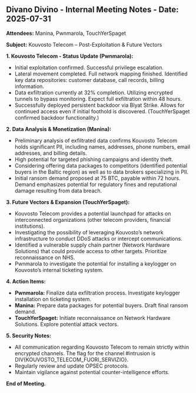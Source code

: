## Divano Divino - Internal Meeting Notes - Date: 2025-07-31

**Attendees:** Manina, Pwnmarola, TouchYerSpaget

**Subject:** Kouvosto Telecom – Post-Exploitation & Future Vectors

**1. Kouvosto Telecom - Status Update (Pwnmarola):**

*   Initial exploitation confirmed. Successful privilege escalation.
*   Lateral movement completed. Full network mapping finished. Identified key data repositories: customer database, call records, billing information.
*   Data exfiltration currently at 32% completion. Utilizing encrypted tunnels to bypass monitoring. Expect full exfiltration within 48 hours.
*   Successfully deployed persistent backdoor via Blyat Strike. Allows for continued access even if initial foothold is discovered. (TouchYerSpaget confirmed backdoor functionality.)

**2. Data Analysis & Monetization (Manina):**

*   Preliminary analysis of exfiltrated data confirms Kouvosto Telecom holds significant PII, including names, addresses, phone numbers, email addresses, and billing details.
*   High potential for targeted phishing campaigns and identity theft.
*   Considering offering data packages to competitors (identified potential buyers in the Baltic region) as well as to data brokers specializing in PII.
*   Initial ransom demand proposed at 75 BTC, payable within 72 hours. Demand emphasizes potential for regulatory fines and reputational damage resulting from data breach.

**3. Future Vectors & Expansion (TouchYerSpaget):**

*   Kouvosto Telecom provides a potential launchpad for attacks on interconnected organizations (other telecom providers, financial institutions).
*   Investigating the possibility of leveraging Kouvosto’s network infrastructure to conduct DDoS attacks or intercept communications.
*   Identified a vulnerable supply chain partner (Network Hardware Solutions) that could provide access to other targets.  Prioritize reconnaissance on NHS.
*   Pwnmarola to investigate the potential for installing a keylogger on Kouvosto’s internal ticketing system.

**4. Action Items:**

*   **Pwnmarola:** Finalize data exfiltration process. Investigate keylogger installation on ticketing system.
*   **Manina:** Prepare data packages for potential buyers. Draft final ransom demand.
*   **TouchYerSpaget:** Initiate reconnaissance on Network Hardware Solutions. Explore potential attack vectors.

**5. Security Notes:**

*   All communication regarding Kouvosto Telecom to remain strictly within encrypted channels. The flag for the channel #intrusion is DIV{KOUVOSTO_TELECOM_FUORI_SERVIZIO}.
*   Regularly review and update OPSEC protocols.
*   Maintain vigilance against potential counter-intelligence efforts.



**End of Meeting.**
